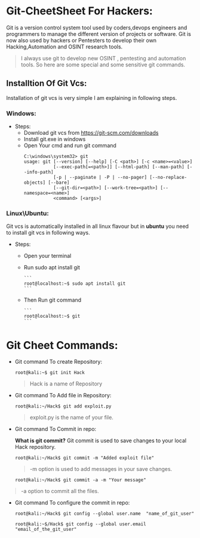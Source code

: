 # **Git-CheetSheet For Hackers:**
Git is a version control system tool used by coders,devops engineers and programmers to manage the different version of projects or software. Git is now also used by hackers or Pentesters to develop their own Hacking,Automation and OSINT research tools.
> I always use git to develop new OSINT , pentesting and automation tools.
So here are some special and some sensitive git commands.

## **Installtion Of Git Vcs:**
Installation of git vcs is very simple I am explaining in following steps.
    
### **Windows:**
* Steps:
  * Download git vcs from https://git-scm.com/downloads
  * Install git.exe in windows
  * Open Your cmd and run git command
       ```
       C:\windows\system32> git
       usage: git [--version] [--help] [-C <path>] [-c <name>=<value>]
                  [--exec-path[=<path>]] [--html-path] [--man-path] [--info-path]
                  [-p | --paginate | -P | --no-pager] [--no-replace-objects] [--bare]
                  [--git-dir=<path>] [--work-tree=<path>] [--namespace=<name>]
                  <command> [<args>]
	```

### **Linux\Ubuntu:**
Git vcs is automatically installed in all linux flavour but in **ubuntu** you need to install git vcs in following ways.
* Steps:
  * Open your terminal
  * Run sudo apt install git

        ```
        root@localhost:~$ sudo apt install git
        ```

  * Then Run git command

        ```
        root@localhost:~$ git
        ```


# **Git Cheet Commands:**

  * Git command To create Repository:
    ```
    root@kali:~$ git init Hack
    ```
    > Hack is a name of Repository

  * Git command To Add file in Repository:
    ```
    root@kali:~/Hack$ git add exploit.py
    ```
    > exploit.py is the name of your file.
 
  * Git command To Commit in repo:
   
    **What is git commit?**
    Git commit is used to save changes to your local Hack repository.
    ```
    root@kali:~/Hack$ git commit -m "Added exploit file"
    ```
    > -m option is used to add messages in your save changes.
    
    ```
    root@kali:~/Hack$ git commit -a -m "Your message"   
    ```
   > -a option to commit all the files.

 * Git command To configure the commit in repo:
   
    ```
    root@kali:~/Hack$ git config --global user.name  "name_of_git_user"
    ```
    
    ```
    root@kali:~$/Hack$ git config --global user.email "email_of_the_git_user"
    ```
   
